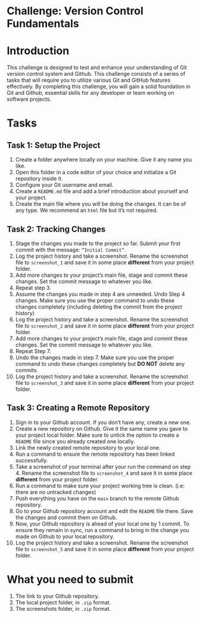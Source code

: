 # Challenge: Version Control Fundamentals

# Introduction
This challenge is designed to test and enhance your understanding of Git version control system and Github. This challenge consists of a series of tasks that will require you to utilize various Git and GitHub features effectively. By completing this challenge, you will gain a solid foundation in Git and Github, essential skills for any developer or team working on software projects.

# Tasks
## Task 1: Setup the Project
1. Create a folder anywhere locally on your machine. Give it any name you like.
2. Open this folder in a code editor of your choice and initialize a Git repository inside it.
3. Configure your Git username and email.
4. Create a `README.md` file and add a brief introduction about yourself and your project.
5. Create the main file where you will be doing the changes. It can be of any type. We recommend an `html` file but it’s not required.

## Task 2: Tracking Changes
1. Stage the changes you made to the project so far. Submit your first commit with the message: `“Initial Commit”`.
2. Log the project history and take a screenshot. Rename the screenshot file to `screenshot_1` and save it in some place **different** from your project folder.
3. Add more changes to your project’s main file, stage and commit these changes. Set the commit message to whatever you like.
4. Repeat step 3.
5. Assume the changes you made in step 4 are unneeded. Undo Step 4 changes. Make sure you use the proper command to undo these changes completely (including deleting the commit from the project history)
6. Log the project history and take a screenshot. Rename the screenshot file to `screenshot_2` and save it in some place **different** from your project folder.
7. Add more changes to your project’s main file, stage and commit these changes. Set the commit message to whatever you like.
8. Repeat Step 7.
9. Undo the changes made in step 7. Make sure you use the proper command to undo these changes completely but **DO NOT** delete any commits. 
10. Log the project history and take a screenshot. Rename the screenshot file to `screenshot_3` and save it in some place **different** from your project folder.

## Task 3: Creating a Remote Repository
1. Sign in to your Github account. If you don’t have any, create a new one.
2. Create a new repository on Github. Give it the same name you gave to your project local folder. Make sure to untick the option to create a `README` file since you already created one locally.
3. Link the newly created remote repository to your local one.
4. Run a command to ensure the remote repository has been linked successfully.
5. Take a screenshot of your terminal after your run the command on step 4. Rename the screenshot file to `screenshot_4` and save it in some place **different** from your project folder.
6. Run a command to make sure your project working tree is clean. (i.e: there are no untracked changes)
7. Push everything you have on the `main` branch to the remote Github repository.
8. Go to your Github repository account and edit the `README` file there. Save the changes and commit them on Github.
9. Now, your Github repository is ahead of your local one by 1 commit. To ensure they remain in sync, run a command to bring in the change you made on Github to your local repository. 
10. Log the project history and take a screenshot. Rename the screenshot file to `screenshot_5` and save it in some place **different** from your project folder.

# What you need to submit
1. The link to your Github repository.
2. The local project folder, in `.zip` format.
3. The screenshots folder, in `.zip` format.